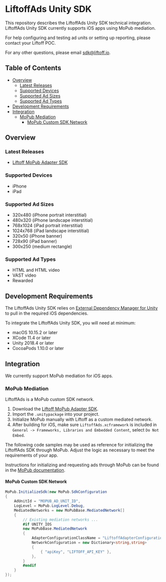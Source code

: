 # LiftoffAds Unity SDK

This repository describes the LiftoffAds Unity SDK technical integration.
LiftoffAds Unity SDK currently supports iOS apps using MoPub mediation.

For help configuring and testing ad units or setting up reporting, please
contact your Liftoff POC.

For any other questions, please email sdk@liftoff.io.

## Table of Contents

- [Overview](#overview)
  - [Latest Releases](#latest-releases)
  - [Supported Devices](#supported-devices)
  - [Supported Ad Sizes](#supported-ad-sizes)
  - [Supported Ad Types](#supported-ad-types)
- [Development Requirements](#development-requirements)
- [Integration](#integration)
  - [MoPub Mediation](#mopub-mediation)
    - [MoPub Custom SDK Network](#mopub-custom-sdk-network)

## Overview

### Latest Releases

- [Liftoff MoPub Adapter SDK][latest-mopub]

### Supported Devices

- iPhone
- iPad

### Supported Ad Sizes

- 320x480 (iPhone portrait interstitial)
- 480x320 (iPhone landscape interstitial)
- 768x1024 (iPad portrait interstitial)
- 1024x768 (iPad landscape interstitial)
- 320x50 (iPhone banner)
- 728x90 (iPad banner)
- 300x250 (medium rectangle)

### Supported Ad Types

- HTML and HTML video
- VAST video
- Rewarded

## Development Requirements

The LiftoffAds Unity SDK relies on [External Dependency Manager for Unity](https://github.com/googlesamples/unity-jar-resolver)
to pull in the required iOS dependencies.

To integrate the LiftoffAds Unity SDK, you will need at minimum:

- macOS 10.15.2 or later
- XCode 11.4 or later
- Unity 2018.4 or later
- CocoaPods 1.10.0 or later

## Integration

We currently support MoPub mediation for iOS apps.

### MoPub Mediation

LiftoffAds is a MoPub custom SDK network.

1. Download the [Liftoff MoPub Adapter SDK][latest-mopub].
2. Import the `.unitypackage` into your project.
3. Initialize MoPub manually with Liftoff as a custom mediated network.
4. After building for iOS, make sure `LiftoffAds.xcframework` is included in
   `General -> Frameworks, Libraries and Embedded Content`, select `Do Not Embed`.

The following code samples may be used as reference for initializing the
LiftoffAds SDK through MoPub. Adjust the logic as necessary to meet the
requirements of your app.

Instructions for initializing and requesting ads through MoPub can be found in the
[MoPub documentation](https://developers.mopub.com/publishers/unity/integrate/).

#### MoPub Custom SDK Network

```csharp
MoPub.InitializeSdk(new MoPub.SdkConfiguration
{
    AdUnitId = "MOPUB_AD_UNIT_ID",
    LogLevel = MoPub.LogLevel.Debug,
    MediatedNetworks = new MoPubBase.MediatedNetwork[]
    {
        // Existing mediation networks ...
        #if UNITY_IOS
        new MoPubBase.MediatedNetwork
        {
            AdapterConfigurationClassName = "LiftoffAdapterConfiguration",
            NetworkConfiguration = new Dictionary<string,string>
            {
                { "apiKey", "LIFTOFF_API_KEY" },
            },
        }
        #endif
    }
});
```

[latest-mopub]: https://github.com/liftoffio/LiftoffAds-Unity/
